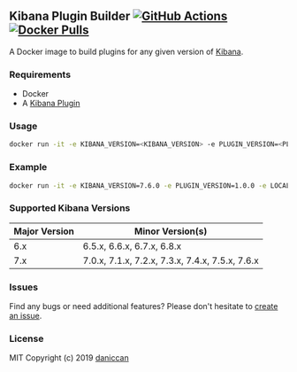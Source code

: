## Kibana Plugin Builder [![GitHub Actions](https://github.com/daniccan/kibana-plugin-builder/workflows/Deploy%20to%20DockerHub/badge.svg)](https://github.com/daniccan/kibana-plugin-builder) [![Docker Pulls](https://img.shields.io/docker/pulls/daniccan/kibana-plugin-builder.svg)](https://hub.docker.com/r/daniccan/kibana-plugin-builder)

A Docker image to build plugins for any given version of [Kibana](https://github.com/elastic/kibana).

### Requirements

- Docker
- A [Kibana Plugin](https://github.com/elastic/kibana/tree/master/packages/kbn-plugin-generator)

### Usage

```bash
docker run -it -e KIBANA_VERSION=<KIBANA_VERSION> -e PLUGIN_VERSION=<PLUGIN_VERSION> -e LOCAL_USER_ID=`id -u $USER` -v <KIBANA_PLUGIN_PATH>:/home/ubuntu/kibana-extra/kibana-plugin --rm daniccan/kibana-plugin-builder
```

### Example

```bash
docker run -it -e KIBANA_VERSION=7.6.0 -e PLUGIN_VERSION=1.0.0 -e LOCAL_USER_ID=`id -u $USER` -v /home/username/my_plugin:/home/ubuntu/kibana-extra/kibana-plugin --rm daniccan/kibana-plugin-builder
```

### Supported Kibana Versions

| Major Version        | Minor Version(s)                                 |
|----------------------|--------------------------------------------------|
| 6.x                  | 6.5.x, 6.6.x, 6.7.x, 6.8.x                       |
| 7.x                  | 7.0.x, 7.1.x, 7.2.x, 7.3.x, 7.4.x, 7.5.x, 7.6.x  |

### Issues

Find any bugs or need additional features? Please don't hesitate to [create an issue](https://github.com/daniccan/kibana-plugin-builder/issues/new).

### License

MIT Copyright (c) 2019 [daniccan](https://github.com/daniccan)
